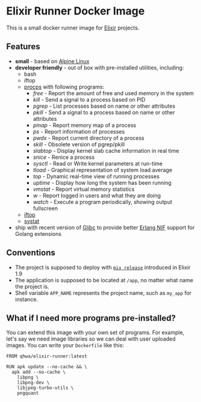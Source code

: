 # Elixir Runner Docker Image

This is a small docker runner image for [Elixir](https://elixir-lang.org) projects.

## Features

* **small** - based on [Alpine Linux](https://alpinelinux.org/about/)
* **developer friendly** - out of box with pre-installed utilities, including:
  * bash
  * iftop
  * [procps](http://procps.sourceforge.net/) with following programs:
    * *free* - Report the amount of free and used memory in the system
    * *kill* - Send a signal to a process based on PID
    * *pgrep* - List processes based on name or other attributes
    * *pkill* - Send a signal to a process based on name or other attributes
    * *pmap* - Report memory map of a process
    * *ps* - Report information of processes
    * *pwdx* - Report current directory of a process
    * *skill* - Obsolete version of pgrep/pkill
    * *slabtop* - Display kernel slab cache information in real time
    * *snice* - Renice a process
    * *sysctl* - Read or Write kernel parameters at run-time
    * *tload* - Graphical representation of system load average
    * *top* - Dynamic real-time view of running processes
    * *uptime* - Display how long the system has been running
    * *vmstat* - Report virtual memory statistics
    * *w* - Report logged in users and what they are doing
    * *watch* - Execute a program periodically, showing output fullscreen
  * [iftop](http://www.ex-parrot.com/pdw/iftop/)
  * [systat](http://sebastien.godard.pagesperso-orange.fr/)
* ship with recent version of [Glibc](https://www.gnu.org/software/libc/) to provide better [Erlang NIF](http://erlang.org/doc/tutorial/nif.html) support for Golang extensions

## Conventions

* The project is supposed to deploy with [`mix release`](https://hexdocs.pm/mix/Mix.Tasks.Release.html) introduced in Elixir 1.9
* The application is supposed to be located at `/app`, no matter what name the project is.
* Shell variable `APP_NAME` represents the project name, such as `my_app` for instance.

## What if I need more programs pre-installed?

You can extend this image with your own set of programs. For example, let's say we need image libraries so we can deal with user uploaded images. You can write your `Dockerfile` like this:

```docker
FROM qhwa/elixir-runner:latest

RUN apk update --no-cache && \
  apk add --no-cache \
    libpng \
    libpng-dev \
    libjpeg-turbo-utils \
    pngquant
```
